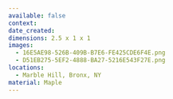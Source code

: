```yaml
---
available: false
context:
date_created:
dimensions: 2.5 x 1 x 1
images:
  - 16E5AE98-526B-409B-B7E6-FE425CDE6F4E.png
  - D51EB275-5EF2-4888-BA27-5216E543F27E.png
locations:
  - Marble Hill, Bronx, NY
material: Maple
---
```

